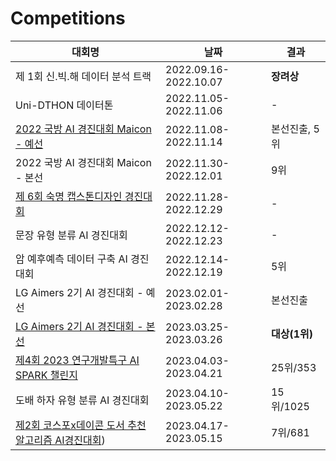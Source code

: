 # Competitions

|대회명|날짜|결과|
|------|---|---|
|제 1회 신.빅.해 데이터 분석 트랙|2022.09.16-2022.10.07|**장려상**|
|Uni-DTHON 데이터톤|2022.11.05-2022.11.06|-|
|[2022 국방 AI 경진대회 Maicon - 예선](https://github.com/HannahYun/Building_Change_Segmentation.git)|2022.11.08-2022.11.14|본선진출, 5위|
|2022 국방 AI 경진대회 Maicon - 본선|2022.11.30-2022.12.01|9위|
|[제 6회 숙명 캡스톤디자인 경진대회](https://github.com/HannahYun/BLA.git)|2022.11.28-2022.12.29|-|
|문장 유형 분류 AI 경진대회|2022.12.12-2022.12.23|-|
|암 예후예측 데이터 구축 AI 경진대회|2022.12.14-2022.12.19|5위|
|LG Aimers 2기 AI 경진대회 - 예선|2023.02.01-2023.02.28|본선진출|
|[LG Aimers 2기 AI 경진대회 - 본선](https://github.com/HannahYun/2023-LG-DISPLAY-Quality-Classification-1st-place-Solution.git)|2023.03.25-2023.03.26|**대상(1위)**|
|[제4회 2023 연구개발특구 AI SPARK 챌린지](https://github.com/HannahYun/2023_4th_AI_SPARK_Outlier_Detection_Air_Compressor_Solution.git)|2023.04.03-2023.04.21|25위/353|
|도배 하자 유형 분류 AI 경진대회|2023.04.10-2023.05.22|15위/1025|
|[제2회 코스포x데이콘 도서 추천 알고리즘 AI경진대회](https://github.com/HannahYun/Competitions/tree/595e7fed74425a25b99f441db2054ffa197484a4/submission/%EC%A0%9C2%ED%9A%8C%20%EC%BD%94%EC%8A%A4%ED%8F%ACx%EB%8D%B0%EC%9D%B4%EC%BD%98%20%EB%8F%84%EC%84%9C%20%EC%B6%94%EC%B2%9C%20%EC%95%8C%EA%B3%A0%EB%A6%AC%EC%A6%98%20AI%EA%B2%BD%EC%A7%84%EB%8C%80%ED%9A%8C))|2023.04.17-2023.05.15|7위/681|
